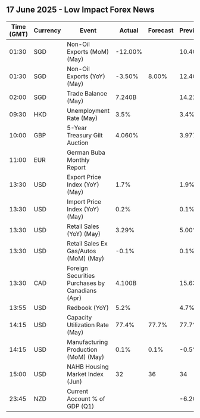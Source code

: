 ## 17 June 2025 - Low Impact Forex News

| Time (GMT) | Currency | Event | Actual | Forecast | Previous |
|------|----------|-------|--------|----------|----------|
| 01:30 | SGD | Non-Oil Exports (MoM) (May) | -12.00% |  | 10.40% |
| 01:30 | SGD | Non-Oil Exports (YoY) (May) | -3.50% | 8.00% | 12.40% |
| 02:00 | SGD | Trade Balance (May) | 7.240B |  | 14.220B |
| 09:30 | HKD | Unemployment Rate (May) | 3.5% |  | 3.4% |
| 10:00 | GBP | 5-Year Treasury Gilt Auction | 4.060% |  | 3.977% |
| 11:00 | EUR | German Buba Monthly Report |  |  |  |
| 13:30 | USD | Export Price Index (YoY) (May) | 1.7% |  | 1.9% |
| 13:30 | USD | Import Price Index (YoY) (May) | 0.2% |  | 0.1% |
| 13:30 | USD | Retail Sales (YoY) (May) | 3.29% |  | 5.00% |
| 13:30 | USD | Retail Sales Ex Gas/Autos (MoM) (May) | -0.1% |  | 0.1% |
| 13:30 | CAD | Foreign Securities Purchases by Canadians (Apr) | 4.100B |  | 15.630B |
| 13:55 | USD | Redbook (YoY) | 5.2% |  | 4.7% |
| 14:15 | USD | Capacity Utilization Rate (May) | 77.4% | 77.7% | 77.7% |
| 14:15 | USD | Manufacturing Production (MoM) (May) | 0.1% | 0.1% | -0.5% |
| 15:00 | USD | NAHB Housing Market Index (Jun) | 32 | 36 | 34 |
| 23:45 | NZD | Current Account % of GDP (Q1) |  |  | -6.20% |
